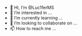 - 👋 Hi, I’m @Luc1ferMS
- 👀 I’m interested in ...
- 🌱 I’m currently learning ...
- 💞️ I’m looking to collaborate on ...
- 📫 How to reach me ...

<!---
Luc1ferMS/Luc1ferMS is a ✨ special ✨ repository because its `README.md` (this file) appears on your GitHub profile.
You can click the Preview link to take a look at your changes.
--->
